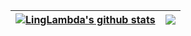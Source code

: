 | <a href="https://github.com/anuraghazra/github-readme-stats"><img align="center" src="https://github-readme-stats.vercel.app/api?username=LingLambda&show_icons=true&include_all_commits=true&theme=buefy&hide_border=true" alt="LingLambda's github stats" /></a>|<a href="https://github.com/anuraghazra/github-readme-stats"><img align="center" src="https://github-readme-stats.vercel.app/api/top-langs/?username=LingLambda&layout=compact&theme=buefy&hide_border=true&hide=html" /></a> |
| ------------- | ------------- 
